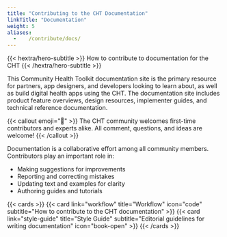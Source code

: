 ```yaml
---
title: "Contributing to the CHT Documentation"
linkTitle: "Documentation"
weight: 5
aliases:
  -    /contribute/docs/
---
```


{{< hextra/hero-subtitle >}}
  How to contribute to documentation for the CHT
{{< /hextra/hero-subtitle >}}

This Community Health Toolkit documentation site is the primary resource for partners, app designers, and developers looking to learn about, as well as build digital health apps using the CHT. The documentation site includes product feature overviews, design resources, implementer guides, and technical reference documentation. 

{{< callout emoji="👥" >}}
  The CHT community welcomes first-time contributors and experts alike. All comment, questions, and ideas are welcome!
{{< /callout >}}

Documentation is a collaborative effort among all community members. Contributors play an important role in:

* Making suggestions for improvements
* Reporting and correcting mistakes
* Updating text and examples for clarity
* Authoring guides and tutorials

{{< cards >}}
  {{< card link="workflow" title="Workflow" icon="code" subtitle="How to contribute to the CHT documentation" >}}
  {{< card link="style-guide" title="Style Guide" subtitle="Editorial guidelines for writing documentation" icon="book-open" >}}
{{< /cards >}}
